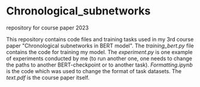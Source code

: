 # Chronological_subnetworks
repository for course paper 2023


This repository contains code files and training tasks used in my 3rd course paper "Chronological subnetworks in BERT model". The *training_bert.py* file contains the code for training my model. The *experiment.py* is one example of experiments conducted by me (to run another one, one needs to change the paths to another BERT-checkpoint or to another task). *Formatting.ipynb* is the code which was used to change the format of task datasets. The *text.pdf* is the course paper itself.
